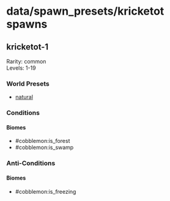 # data/spawn_presets/kricketot spawns  
  
## kricketot-1  
Rarity: common  
Levels: 1-19  
  
### World Presets  
* [natural](/data/world_presets/natural.md)  
  
### Conditions  
  
#### Biomes  
  * #cobblemon:is_forest
  * #cobblemon:is_swamp
  
  
### Anti-Conditions  
  
#### Biomes  
  * #cobblemon:is_freezing
  
